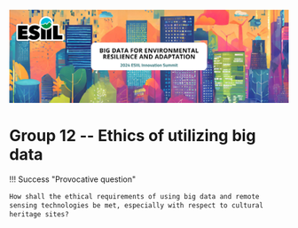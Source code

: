 ![](./assets/esiil_content/Summit_Header.png)

# Group 12 -- Ethics of utilizing big data

!!! Success "Provocative question"

    How shall the ethical requirements of using big data and remote sensing technologies be met, especially with respect to cultural heritage sites?



